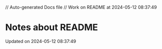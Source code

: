 // Auto-generated Docs file
// Work on README at 2024-05-12 08:37:49
# Notes about README
Updated on 2024-05-12 08:37:49
